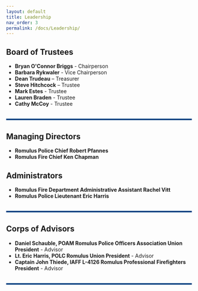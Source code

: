 ```yaml
---
layout: default
title: Leadership
nav_order: 3
permalink: /docs/Leadership/
---
```


<!-- Google tag (gtag.js) -->
<script async src="https://www.googletagmanager.com/gtag/js?id=G-YD66KT4FWL"></script>
<script>
  window.dataLayer = window.dataLayer || [];
  function gtag(){dataLayer.push(arguments);}
  gtag('js', new Date());

  gtag('config', 'G-YD66KT4FWL');
</script>

## Board of Trustees
- **Bryan O'Connor Briggs** - Chairperson
- **Barbara Rykwaler** - Vice Chairperson
- **Dean Trudeau** – Treasurer
- **Steve Hitchcock** – Trustee
- **Mark Estes** - Trustee
- **Lauren Braden** - Trustee
- **Cathy McCoy** - Trustee

<hr style="border: none; height: 4px; background-color: #004080; margin: 2rem 0;" />

## Managing Directors
- **Romulus Police Chief Robert Pfannes**
- **Romulus Fire Chief Ken Chapman**

## Administrators
- **Romulus Fire Department Administrative Assistant Rachel Vitt**
- **Romulus Police Lieutenant Eric Harris**

<hr style="border: none; height: 4px; background-color: #004080; margin: 2rem 0;" />

## Corps of Advisors
- **Daniel Schauble, POAM Romulus Police Officers Association Union President** - Advisor
- **Lt. Eric Harris, POLC Romulus Union President** - Advisor
- **Captain John Thiede, IAFF L-4126 Romulus Professional Firefighters President** - Advisor

<hr style="border: none; height: 4px; background-color: #004080; margin: 2rem 0;" />
